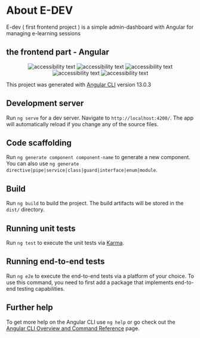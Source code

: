 # About E-DEV 
E-dev ( first frontend project ) is a simple admin-dashboard with Angular for managing e-learning sessions

## the frontend part - Angular
<p align="center">
  <img src="https://i.imgur.com/cBDNjWR.png"  alt="accessibility text">
  <img src="https://i.imgur.com/5A9q8nX.png" alt="accessibility text">
  <img src="https://i.imgur.com/cc1DbG3.png"  alt="accessibility text">
  <img src="https://i.imgur.com/b2EgPWR.png"  alt="accessibility text">
  <img src="https://i.imgur.com/c4rk6C3.png"  alt="accessibility text">
</p>

This project was generated with [Angular CLI](https://github.com/angular/angular-cli) version 13.0.3

## Development server

Run `ng serve` for a dev server. Navigate to `http://localhost:4200/`. The app will automatically reload if you change any of the source files.

## Code scaffolding

Run `ng generate component component-name` to generate a new component. You can also use `ng generate directive|pipe|service|class|guard|interface|enum|module`.

## Build

Run `ng build` to build the project. The build artifacts will be stored in the `dist/` directory.

## Running unit tests

Run `ng test` to execute the unit tests via [Karma](https://karma-runner.github.io).

## Running end-to-end tests

Run `ng e2e` to execute the end-to-end tests via a platform of your choice. To use this command, you need to first add a package that implements end-to-end testing capabilities.

## Further help

To get more help on the Angular CLI use `ng help` or go check out the [Angular CLI Overview and Command Reference](https://angular.io/cli) page.

  
